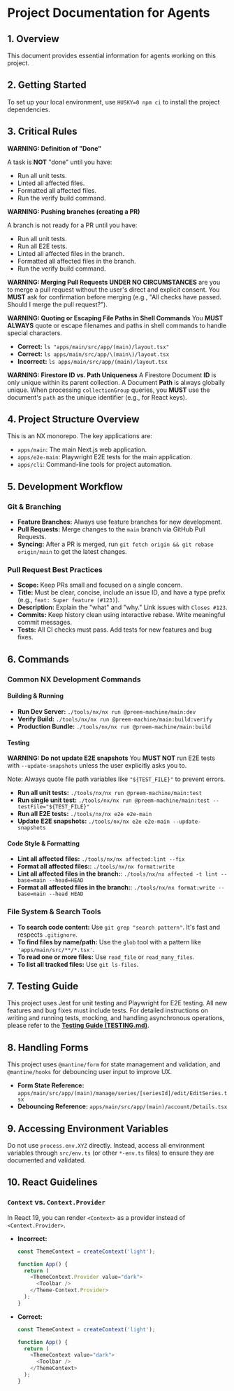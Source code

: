 # Project Documentation for Agents

## 1. Overview

This document provides essential information for agents working on this project.

## 2. Getting Started

To set up your local environment, use `HUSKY=0 npm ci` to install the project dependencies.

## 3. Critical Rules

**WARNING: Definition of "Done"**

A task is **NOT** "done" until you have:

- Run all unit tests.
- Linted all affected files.
- Formatted all affected files.
- Run the verify build command.

**WARNING: Pushing branches (creating a PR)**

A branch is not ready for a PR until you have:

- Run all unit tests.
- Run all E2E tests.
- Linted all affected files in the branch.
- Formatted all affected files in the branch.
- Run the verify build command.

**WARNING: Merging Pull Requests**
**UNDER NO CIRCUMSTANCES** are you to merge a pull request without the user's direct and explicit consent. You **MUST** ask for confirmation before merging (e.g., "All checks have passed. Should I merge the pull request?").

**WARNING: Quoting or Escaping File Paths in Shell Commands**
You **MUST ALWAYS** quote or escape filenames and paths in shell commands to handle special characters.

- **Correct:** `ls "apps/main/src/app/(main)/layout.tsx"`
- **Correct:** `ls apps/main/src/app/\(main\)/layout.tsx`
- **Incorrect:** `ls apps/main/src/app/(main)/layout.tsx`

**WARNING: Firestore ID vs. Path Uniqueness**
A Firestore Document **ID** is only unique within its parent collection. A Document **Path** is always globally unique. When processing `collectionGroup` queries, you **MUST** use the document's `path` as the unique identifier (e.g., for React keys).

## 4. Project Structure Overview

This is an NX monorepo. The key applications are:

- `apps/main`: The main Next.js web application.
- `apps/e2e-main`: Playwright E2E tests for the main application.
- `apps/cli`: Command-line tools for project automation.

## 5. Development Workflow

### Git & Branching

- **Feature Branches:** Always use feature branches for new development.
- **Pull Requests:** Merge changes to the `main` branch via GitHub Pull Requests.
- **Syncing:** After a PR is merged, run `git fetch origin && git rebase origin/main` to get the latest changes.

### Pull Request Best Practices

- **Scope:** Keep PRs small and focused on a single concern.
- **Title:** Must be clear, concise, include an issue ID, and have a type prefix (e.g., `feat: Super feature (#123)`).
- **Description:** Explain the "what" and "why." Link issues with `Closes #123`.
- **Commits:** Keep history clean using interactive rebase. Write meaningful commit messages.
- **Tests:** All CI checks must pass. Add tests for new features and bug fixes.

## 6. Commands

### Common NX Development Commands

#### Building & Running

- **Run Dev Server:** `./tools/nx/nx run @preem-machine/main:dev`
- **Verify Build:** `./tools/nx/nx run @preem-machine/main:build:verify`
- **Production Bundle:** `./tools/nx/nx run @preem-machine/main:build`

#### Testing

**WARNING: Do not update E2E snapshots**
You **MUST NOT** run E2E tests with `--update-snapshots` unless the user explicitly asks you to.

Note: Always quote file path variables like `"${TEST_FILE}"` to prevent errors.

- **Run all unit tests:** `./tools/nx/nx run @preem-machine/main:test`
- **Run single unit test:** `./tools/nx/nx run @preem-machine/main:test --testFile="${TEST_FILE}"`
- **Run all E2E tests:** `./tools/nx/nx e2e e2e-main`
- **Update E2E snapshots:** `./tools/nx/nx e2e e2e-main --update-snapshots`

#### Code Style & Formatting

- **Lint all affected files:** `./tools/nx/nx affected:lint --fix`
- **Format all affected files:**: `./tools/nx/nx format:write`
- **Lint all affected files in the branch:**: `./tools/nx/nx affected -t lint --base=main --head=HEAD`
- **Format all affected files in the branch:**: `./tools/nx/nx format:write --base=main --head HEAD`

### File System & Search Tools

- **To search code content:** Use `git grep "search pattern"`. It's fast and respects `.gitignore`.
- **To find files by name/path:** Use the `glob` tool with a pattern like `'apps/main/src/**/*.tsx'`.
- **To read one or more files:** Use `read_file` or `read_many_files`.
- **To list all tracked files:** Use `git ls-files`.

## 7. Testing Guide

This project uses Jest for unit testing and Playwright for E2E testing. All new features and bug fixes must include tests. For detailed instructions on writing and running tests, mocking, and handling asynchronous operations, please refer to the [**Testing Guide (TESTING.md)**](./TESTING.md).

## 8. Handling Forms

This project uses `@mantine/form` for state management and validation, and `@mantine/hooks` for debouncing user input to improve UX.

- **Form State Reference:** `apps/main/src/app/(main)/manage/series/[seriesId]/edit/EditSeries.tsx`
- **Debouncing Reference:** `apps/main/src/app/(main)/account/Details.tsx`

## 9. Accessing Environment Variables

Do not use `process.env.XYZ` directly. Instead, access all environment variables through `src/env.ts` (or other `*-env.ts` files) to ensure they are documented and validated.

## 10. React Guidelines

### `Context` vs. `Context.Provider`

In React 19, you can render `<Context>` as a provider instead of `<Context.Provider>`.

- **Incorrect:**

  ```typescript
  const ThemeContext = createContext('light');

  function App() {
    return (
      <ThemeContext.Provider value="dark">
        <Toolbar />
      </Theme-Context.Provider>
    );
  }
  ```

- **Correct:**

  ```typescript
  const ThemeContext = createContext('light');

  function App() {
    return (
      <ThemeContext value="dark">
        <Toolbar />
      </ThemeContext>
    );
  }
  ```
